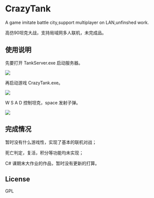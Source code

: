 # CrazyTank 
A game imitate battle city,support multiplayer on LAN,unfinshed work.

高仿90坦克大战，支持局域网多人联机，未完成品。

## 使用说明
先要打开 TankServer.exe 启动服务器。

![](Images/tankServer.png)

再启动游戏 CrazyTank.exe。

![](Images/tankWar.png)

W S A D 控制坦克，space 发射子弹。

![](Images/biubiubiu.gif)


## 完成情况
暂时没有什么游戏性，实现了基本的联机对战；

死亡判定，复活，积分等功能均未实现；

C# 课期末大作业的作品，暂时没有更新的打算。

## License
GPL